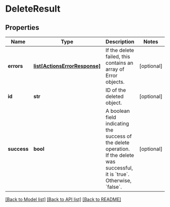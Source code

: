 # DeleteResult

## Properties
Name | Type | Description | Notes
------------ | ------------- | ------------- | -------------
**errors** | [**list[ActionsErrorResponse]**](ActionsErrorResponse.md) | If the delete failed, this contains an array of Error objects.  | [optional] 
**id** | **str** | ID of the deleted object.  | [optional] 
**success** | **bool** | A boolean field indicating the success of the delete operation. If the delete was successful, it is &#x60;true&#x60;. Otherwise, &#x60;false&#x60;.  | [optional] 

[[Back to Model list]](../README.md#documentation-for-models) [[Back to API list]](../README.md#documentation-for-api-endpoints) [[Back to README]](../README.md)

